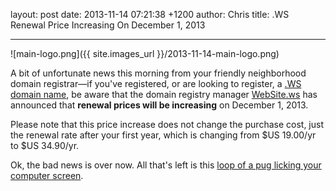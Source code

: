 layout: post
date: 2013-11-14 07:21:38 +1200
author: Chris
title: .WS Renewal Price Increasing On December 1, 2013


----

![main-logo.png]({{ site.images_url }}/2013-11-14-main-logo.png)

A bit of unfortunate news this morning from your friendly neighborhood domain registrar—if you've registered, or are looking to register, a [.WS domain name](https://iwantmyname.com/domains/ws-samoan-domain-name-registration-for-western-samoa), be aware that the domain registry manager [WebSite.ws](http://website.ws) has announced that **renewal prices will be increasing** on December 1, 2013.

Please note that this price increase does not change the purchase cost, just the renewal rate after your first year, which is changing from $US 19.00/yr to $US 34.90/yr.

Ok, the bad news is over now. All that's left is this [loop of a pug licking your computer screen](http://www.sanger.dk).

<!-- more -->